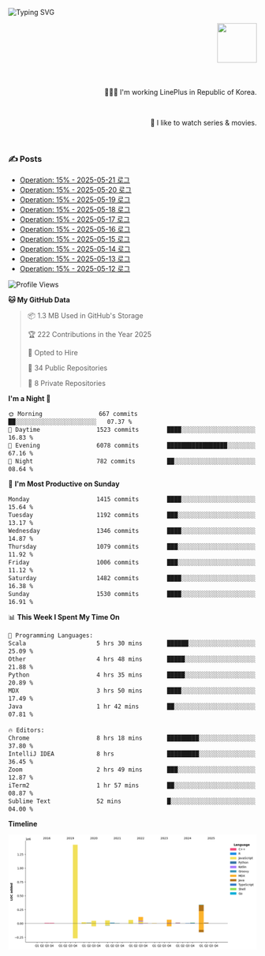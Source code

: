 ![Typing SVG](https://readme-typing-svg.herokuapp.com/?lines=Hello,+I'm+Changkwon+😎&height=150&width=1024&size=40&color=458588&background=282828&center=true&vCenter=true&multiline=false&duration=2000&pause=0)

<div align=right>
  <a href="https://github.com/devxb/gitanimals">
    <img
      src="https://render.gitanimals.org/lines/spearkkk?pet-id=624227435622945015"
      width="80"
      height="80"
    />
  </a>
  <br/>
  <br/>  
  <br/>
  
  👨🏼‍💻 I'm working LinePlus in Republic of Korea.
  
  <br/>
  
  🍿 I like to watch series & movies.
  
  <br/>

</div>
  
<div align=left>
  
  <div>
    
  ### ✍️ Posts
    
  </div>
  
  <!-- BLOGPOSTS:START -->
- [Operation: 15% - 2025-05-21 로그](https://spearkkk.dev/kr/blog/operation-15-log-2025-05-21)
- [Operation: 15% - 2025-05-20 로그](https://spearkkk.dev/kr/blog/operation-15-log-2025-05-20)
- [Operation: 15% - 2025-05-19 로그](https://spearkkk.dev/kr/blog/operation-15-log-2025-05-19)
- [Operation: 15% - 2025-05-18 로그](https://spearkkk.dev/kr/blog/operation-15-log-2025-05-18)
- [Operation: 15% - 2025-05-17 로그](https://spearkkk.dev/kr/blog/operation-15-log-2025-05-17)
- [Operation: 15% - 2025-05-16 로그](https://spearkkk.dev/kr/blog/operation-15-log-2025-05-16)
- [Operation: 15% - 2025-05-15 로그](https://spearkkk.dev/kr/blog/operation-15-log-2025-05-15)
- [Operation: 15% - 2025-05-14 로그](https://spearkkk.dev/kr/blog/operation-15-log-2025-05-14)
- [Operation: 15% - 2025-05-13 로그](https://spearkkk.dev/kr/blog/operation-15-log-2025-05-13)
- [Operation: 15% - 2025-05-12 로그](https://spearkkk.dev/kr/blog/operation-15-log-2025-05-12)
<!-- BLOGPOSTS:END -->

  
<!--START_SECTION:waka-->
![Profile Views](http://img.shields.io/badge/Profile%20Views-2-blue)

**🐱 My GitHub Data** 

> 📦 1.3 MB Used in GitHub's Storage 
 > 
> 🏆 222 Contributions in the Year 2025
 > 
> 💼 Opted to Hire
 > 
> 📜 34 Public Repositories 
 > 
> 🔑 8 Private Repositories 
 > 
**I'm a Night 🦉** 

```text
🌞 Morning                667 commits         ██░░░░░░░░░░░░░░░░░░░░░░░   07.37 % 
🌆 Daytime                1523 commits        ████░░░░░░░░░░░░░░░░░░░░░   16.83 % 
🌃 Evening                6078 commits        █████████████████░░░░░░░░   67.16 % 
🌙 Night                  782 commits         ██░░░░░░░░░░░░░░░░░░░░░░░   08.64 % 
```
📅 **I'm Most Productive on Sunday** 

```text
Monday                   1415 commits        ████░░░░░░░░░░░░░░░░░░░░░   15.64 % 
Tuesday                  1192 commits        ███░░░░░░░░░░░░░░░░░░░░░░   13.17 % 
Wednesday                1346 commits        ████░░░░░░░░░░░░░░░░░░░░░   14.87 % 
Thursday                 1079 commits        ███░░░░░░░░░░░░░░░░░░░░░░   11.92 % 
Friday                   1006 commits        ███░░░░░░░░░░░░░░░░░░░░░░   11.12 % 
Saturday                 1482 commits        ████░░░░░░░░░░░░░░░░░░░░░   16.38 % 
Sunday                   1530 commits        ████░░░░░░░░░░░░░░░░░░░░░   16.91 % 
```


📊 **This Week I Spent My Time On** 

```text
💬 Programming Languages: 
Scala                    5 hrs 30 mins       ██████░░░░░░░░░░░░░░░░░░░   25.09 % 
Other                    4 hrs 48 mins       █████░░░░░░░░░░░░░░░░░░░░   21.88 % 
Python                   4 hrs 35 mins       █████░░░░░░░░░░░░░░░░░░░░   20.89 % 
MDX                      3 hrs 50 mins       ████░░░░░░░░░░░░░░░░░░░░░   17.49 % 
Java                     1 hr 42 mins        ██░░░░░░░░░░░░░░░░░░░░░░░   07.81 % 

🔥 Editors: 
Chrome                   8 hrs 18 mins       █████████░░░░░░░░░░░░░░░░   37.80 % 
IntelliJ IDEA            8 hrs               █████████░░░░░░░░░░░░░░░░   36.45 % 
Zoom                     2 hrs 49 mins       ███░░░░░░░░░░░░░░░░░░░░░░   12.87 % 
iTerm2                   1 hr 57 mins        ██░░░░░░░░░░░░░░░░░░░░░░░   08.87 % 
Sublime Text             52 mins             █░░░░░░░░░░░░░░░░░░░░░░░░   04.00 % 
```

**Timeline**

![Lines of Code chart](https://raw.githubusercontent.com/spearkkk/spearkkk/main/assets/bar_graph.png)


<!--END_SECTION:waka-->
</div>

